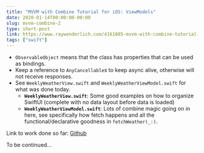 ```yaml
---
title: "MVVM with Combine Tutorial for iOS: ViewModels"
date: 2020-01-14T00:00:00-00:00
slug: mvvm-combine-2
type: short-post
link: https://www.raywenderlich.com/4161005-mvvm-with-combine-tutorial-for-ios
tags: ["swift"]
---
```


* `ObservableObject` means that the class has properties that can be used as bindings.
* Keep a reference to `AnyCancellable`s to keep async alive, otherwise will not receive responses.
* See `WeeklyWeatherView.swift` and `WeeklyWeatherViewModel.swift` for what was done today.
    * **`WeeklyWeatherView.swift`**: Some good examples on how to organize SwiftUI (complete with no data layout before data is loaded)
    * **`WeeklyWeatherViewModel.swift`**: Lots of combine magic going on in here, see specifically how fetch happens and all the functional/declarative goodness in `fetchWeather(_:)`.

Link to work done so far: [Github](https://github.com/help-debug-examples/RWTutorial-CombineWeatherApp/tree/part2-viewmodel)

To be continued...